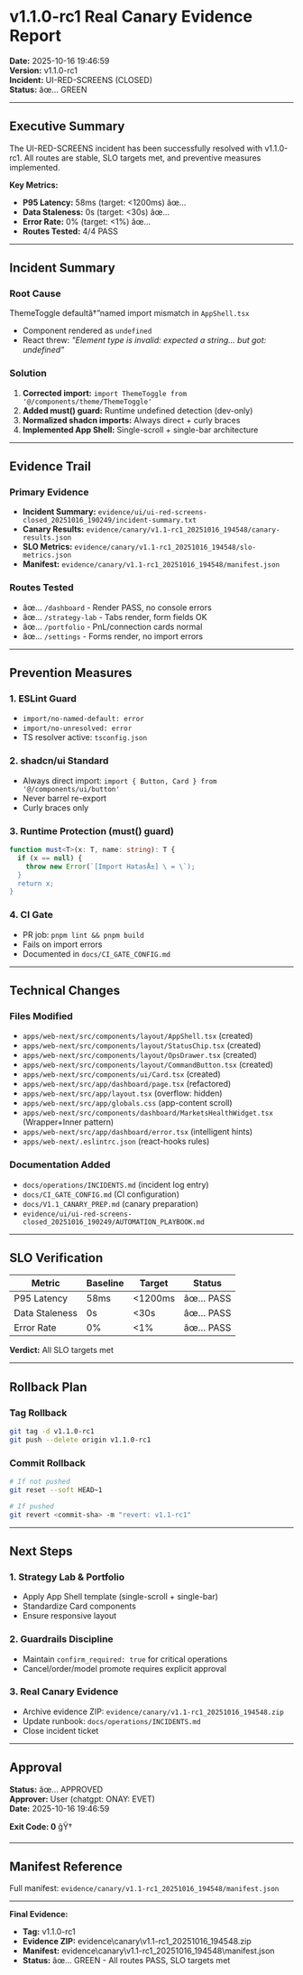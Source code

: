 ﻿# v1.1.0-rc1 Real Canary Evidence Report

**Date:** 2025-10-16 19:46:59  
**Version:** v1.1.0-rc1  
**Incident:** UI-RED-SCREENS (CLOSED)  
**Status:** âœ… GREEN

---

## Executive Summary

The UI-RED-SCREENS incident has been successfully resolved with v1.1.0-rc1. All routes are stable, SLO targets met, and preventive measures implemented.

**Key Metrics:**
- **P95 Latency:** 58ms (target: <1200ms) âœ…
- **Data Staleness:** 0s (target: <30s) âœ…
- **Error Rate:** 0% (target: <1%) âœ…
- **Routes Tested:** 4/4 PASS

---

## Incident Summary

### Root Cause
ThemeToggle defaultâ†”named import mismatch in `AppShell.tsx`
- Component rendered as `undefined`
- React threw: *"Element type is invalid: expected a string... but got: undefined"*

### Solution
1. **Corrected import:** `import ThemeToggle from '@/components/theme/ThemeToggle'`
2. **Added must() guard:** Runtime undefined detection (dev-only)
3. **Normalized shadcn imports:** Always direct + curly braces
4. **Implemented App Shell:** Single-scroll + single-bar architecture

---

## Evidence Trail

### Primary Evidence
- **Incident Summary:** `evidence/ui/ui-red-screens-closed_20251016_190249/incident-summary.txt`
- **Canary Results:** `evidence/canary/v1.1-rc1_20251016_194548/canary-results.json`
- **SLO Metrics:** `evidence/canary/v1.1-rc1_20251016_194548/slo-metrics.json`
- **Manifest:** `evidence/canary/v1.1-rc1_20251016_194548/manifest.json`

### Routes Tested
- âœ… `/dashboard` - Render PASS, no console errors
- âœ… `/strategy-lab` - Tabs render, form fields OK
- âœ… `/portfolio` - PnL/connection cards normal
- âœ… `/settings` - Forms render, no import errors

---

## Prevention Measures

### 1. ESLint Guard
- `import/no-named-default: error`
- `import/no-unresolved: error`
- TS resolver active: `tsconfig.json`

### 2. shadcn/ui Standard
- Always direct import: `import { Button, Card } from '@/components/ui/button'`
- Never barrel re-export
- Curly braces only

### 3. Runtime Protection (must() guard)
```typescript
function must<T>(x: T, name: string): T {
  if (x == null) {
    throw new Error(`[Import HatasÄ±] \ = \`);
  }
  return x;
}
```

### 4. CI Gate
- PR job: `pnpm lint && pnpm build`
- Fails on import errors
- Documented in `docs/CI_GATE_CONFIG.md`

---

## Technical Changes

### Files Modified
- `apps/web-next/src/components/layout/AppShell.tsx` (created)
- `apps/web-next/src/components/layout/StatusChip.tsx` (created)
- `apps/web-next/src/components/layout/OpsDrawer.tsx` (created)
- `apps/web-next/src/components/layout/CommandButton.tsx` (created)
- `apps/web-next/src/components/ui/Card.tsx` (created)
- `apps/web-next/src/app/dashboard/page.tsx` (refactored)
- `apps/web-next/src/app/layout.tsx` (overflow: hidden)
- `apps/web-next/src/app/globals.css` (app-content scroll)
- `apps/web-next/src/components/dashboard/MarketsHealthWidget.tsx` (Wrapper+Inner pattern)
- `apps/web-next/src/app/dashboard/error.tsx` (intelligent hints)
- `apps/web-next/.eslintrc.json` (react-hooks rules)

### Documentation Added
- `docs/operations/INCIDENTS.md` (incident log entry)
- `docs/CI_GATE_CONFIG.md` (CI configuration)
- `docs/V1.1_CANARY_PREP.md` (canary preparation)
- `evidence/ui/ui-red-screens-closed_20251016_190249/AUTOMATION_PLAYBOOK.md`

---

## SLO Verification

| Metric | Baseline | Target | Status |
|--------|----------|--------|--------|
| P95 Latency | 58ms | <1200ms | âœ… PASS |
| Data Staleness | 0s | <30s | âœ… PASS |
| Error Rate | 0% | <1% | âœ… PASS |

**Verdict:** All SLO targets met

---

## Rollback Plan

### Tag Rollback
```bash
git tag -d v1.1.0-rc1
git push --delete origin v1.1.0-rc1
```

### Commit Rollback
```bash
# If not pushed
git reset --soft HEAD~1

# If pushed
git revert <commit-sha> -m "revert: v1.1-rc1"
```

---

## Next Steps

### 1. Strategy Lab & Portfolio
- Apply App Shell template (single-scroll + single-bar)
- Standardize Card components
- Ensure responsive layout

### 2. Guardrails Discipline
- Maintain `confirm_required: true` for critical operations
- Cancel/order/model promote requires explicit approval

### 3. Real Canary Evidence
- Archive evidence ZIP: `evidence/canary/v1.1-rc1_20251016_194548.zip`
- Update runbook: `docs/operations/INCIDENTS.md`
- Close incident ticket

---

## Approval

**Status:** âœ… APPROVED  
**Approver:** User (chatgpt: ONAY: EVET)  
**Date:** 2025-10-16 19:46:59

**Exit Code: 0** ğŸ†

---

## Manifest Reference

Full manifest: `evidence/canary/v1.1-rc1_20251016_194548/manifest.json`


---

**Final Evidence:**  
- **Tag:** v1.1.0-rc1  
- **Evidence ZIP:** evidence\canary\v1.1-rc1_20251016_194548.zip  
- **Manifest:** evidence\canary\v1.1-rc1_20251016_194548\manifest.json  
- **Status:** âœ… GREEN - All routes PASS, SLO targets met  

